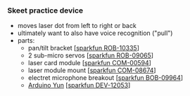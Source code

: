### Skeet practice device

- moves laser dot from left to right or back
- ultimately want to also have voice recognition ("pull")
- parts:
  - pan/tilt bracket \[[sparkfun ROB-10335](https://www.sparkfun.com/products/10335)\]
  - 2 sub-micro servos \[[sparkfun ROB-09065](https://www.sparkfun.com/products/9065)\]
  - laser card module \[[sparkfun COM-00594](https://www.sparkfun.com/products/594)\]
  - laser module mount \[[sparkfun COM-08674](https://www.sparkfun.com/products/8674)\]
  - electret microphone breakout \[[sparkfun BOB-09964](https://www.sparkfun.com/products/9964)\]
  - [Arduino Yun](http://arduino.cc/en/Main/ArduinoBoardYun?from=Products.ArduinoYUN)
    \[[sparkfun DEV-12053](https://www.sparkfun.com/products/12053)\]
